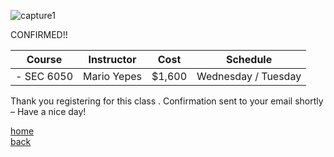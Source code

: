 ![capture1](https://user-images.githubusercontent.com/44885441/48521130-2ff67780-e841-11e8-8efa-807518dbd66f.PNG)

CONFIRMED!! 


|   Course   | Instructor      | Cost    | Schedule              |
|:----------:|-----------------|---------|-----------------------|
| - SEC 6050 | Mario Yepes     | $1,600  | Wednesday /   Tuesday 

Thank you registering for this class . Confirmation sent to your email shortly – Have a nice day!


[home](https://cezenekwe.github.io/backup/)
<br>
[back](https://cezenekwe.github.io/backup/Program-1.html)
